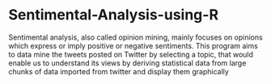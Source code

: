# Sentimental-Analysis-using-R

Sentimental analysis, also called opinion mining, mainly focuses on opinions which express or imply positive or negative sentiments. This program aims to data mine the tweets posted on Twitter by selecting a topic, that would enable us to understand its views by deriving statistical data from large chunks of data imported from twitter and display them graphically 
